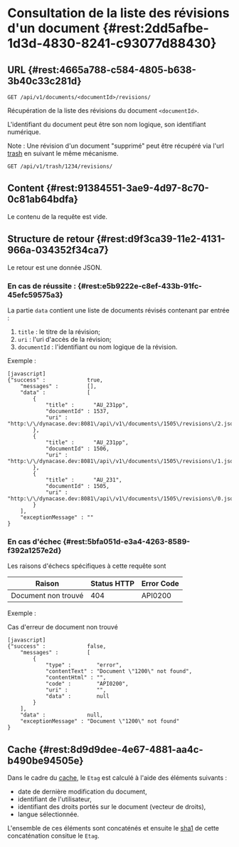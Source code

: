 # Consultation de la liste des révisions d'un document {#rest:2dd5afbe-1d3d-4830-8241-c93077d88430}

## URL {#rest:4665a788-c584-4805-b638-3b40c33c281d}

    GET /api/v1/documents/<documentId>/revisions/

Récupération de la liste des révisions du document `<documentId>`.

L'identifiant du document peut être son nom logique, son identifiant numérique.

Note : Une révision d'un document "supprimé" peut être récupéré via l'url [trash][trash] en suivant le même mécanisme.

    GET /api/v1/trash/1234/revisions/

## Content {#rest:91384551-3ae9-4d97-8c70-0c81ab64bdfa}

Le contenu de la requête est vide.

## Structure de retour {#rest:d9f3ca39-11e2-4131-966a-034352f34ca7}

Le retour est une donnée JSON.

### En cas de réussite : {#rest:e5b9222e-c8ef-433b-91fc-45efc59575a3}

La partie `data` contient une liste de documents révisés contenant par entrée :

1.  `title` : le titre de la révision;
1.  `uri` : l'uri d'accès de la révision;
1.  `documentId` : l'identifiant ou nom logique de la révision.

Exemple :

    [javascript]
    {"success" :             true,
        "messages" :         [],
        "data" :             [
            {
                "title" :      "AU_231pp",
                "documentId" : 1537,
                "uri" :        "http:\/\/dynacase.dev:8081\/api\/v1\/documents\/1505\/revisions\/2.json"
            },
            {
                "title" :      "AU_231pp",
                "documentId" : 1506,
                "uri" :        "http:\/\/dynacase.dev:8081\/api\/v1\/documents\/1505\/revisions\/1.json"
            },
            {
                "title" :      "AU_231",
                "documentId" : 1505,
                "uri" :        "http:\/\/dynacase.dev:8081\/api\/v1\/documents\/1505\/revisions\/0.json"
            }
        ],
        "exceptionMessage" : ""
    }

### En cas d'échec {#rest:5bfa051d-e3a4-4263-8589-f392a1257e2d}

Les raisons d'échecs spécifiques à cette requête sont 

|                     Raison                     | Status HTTP | Error Code |
| ---------------------------------------------- | ----------- | ---------- |
| Document non trouvé                            |         404 | API0200    |

Exemple : 

Cas d'erreur de document non trouvé

    [javascript]
    {"success" :             false,
        "messages" :         [
            {
                "type" :        "error",
                "contentText" : "Document \"1200\" not found",
                "contentHtml" : "",
                "code" :        "API0200",
                "uri" :         "",
                "data" :        null
            }
        ],
        "data" :             null,
        "exceptionMessage" : "Document \"1200\" not found"
    }

## Cache {#rest:8d9d9dee-4e67-4881-aa4c-b490be94505e}

Dans le cadre du [cache][cache], le `Etag` est calculé à l'aide des éléments suivants :

* date de dernière modification du document,
* identifiant de l'utilisateur,
* identifiant des droits portés sur le document (vecteur de droits),
* langue sélectionnée.

L'ensemble de ces éléments sont concaténés et ensuite le [sha1][sha1] de cette concaténation consitue le `Etag`.

[trash]: #rest:52be10c1-9f46-456b-a22f-24909386567
[cache]: #rest:804f8d68-acfa-4a35-bb41-27b2a27c14dc
[sha1]: https://fr.wikipedia.org/wiki/SHA-1
